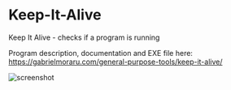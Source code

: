 # Keep-It-Alive
Keep It Alive - checks if a program is running

Program description, documentation and EXE file here: https://gabrielmoraru.com/general-purpose-tools/keep-it-alive/

![screenshot](https://github.com/GabrielOnDelphi/Keep-It-Alive/assets/31410401/8b3150b3-7191-4b62-b8df-2e98789120c2)
